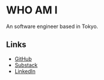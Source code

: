 # WHO AM I
An software engineer based in Tokyo.

## Links
- [GitHub](https://github.com/maclt)
- [Substack](https://maclt.substack.com/)
- [LinkedIn](https://www.linkedin.com/in/taro-murakami)
